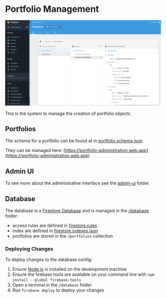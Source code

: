 # Portfolio Management

![preview](/_meta/assets/database_20-05-19.png)

This is the system to manage the creation of portfolio objects.

## Portfolios
The schema for a portfolio can be found at in [portfolio.schema.json](/portfolio-management/portfolio.schema.json).

They can be managed here: [https://portfolio-administration.web.app](https://portfolio-administration.web.app)

## Admin UI
To see more about the administrative interface see the [admin-ui](/portfolio-management/admin-ui) folder.

## Database
The database is a [Firestore Database](https://firebase.google.com/docs/firestore) and is managed in the [/database](/portfolio-management/database/) folder:
- access rules are defined in [firestore.rules](/portfolio-management/database/firestore.rules)
- index are defined in [firestore.indexes.json](/portfolio-management/database/firestore.indexes.json)
- portfolios are stored in the `/portfolios` collection

### Deploying Changes
To deploy changes to the database config:
1. Ensure [Node.js](https://nodejs.org) is installed on the development machine
2. Ensure the firebase tools are available on your command line with `npm install --global firebase-tools`
3. Open a terminal in the `/database` folder
4. Run `firebase deploy` to deploy your changes
